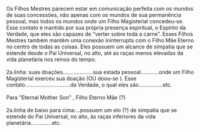 ﻿Os Filhos Mestres parecem estar em comunicação perfeita com os mundos de suas concessões, não apenas com os mundos de sua permanência pessoal, mas todos os mundos onde um Filho Magisterial concedeu-se. Esse contato é mantido por sua própria presença espiritual, o Espírito da Verdade, que eles são capazes de “verter sobre toda a carne”. Esses Filhos Mestres também mantêm uma conexão ininterrupta com o Filho Mãe Eterno no centro de todas as coisas. Eles possuem um alcance de simpatia que se estende desde o Pai Universal, no alto, até as raças menos elevadas da vida planetária nos reinos do tempo.<BR><BR>2a.linha: suas doações....................sua estada pessoal............onde um Filho Magisterial exerceu sua doação  (OU doou-se ). Esse contato..............................da Verdade, o qual eles são................etc.<BR><BR>Para "Eternal Mother Son" ,  Filho Eterno Mãe (?)<BR><BR>2a.linha de baixo para cima:...possuem um elo (?) de simpatia que se estende do Pai Universal, no alto, às raças inferiores da vida planetária..............etc.